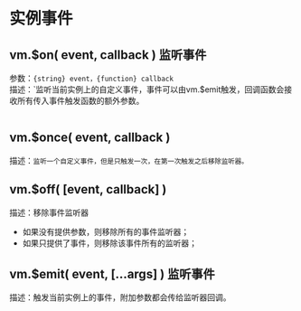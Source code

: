 # 实例事件

## vm.$on( event, callback )  监听事件
参数：`{string} event，{function} callback`<br>
描述：`监听当前实例上的自定义事件，事件可以由vm.$emit触发，回调函数会接收所有传入事件触发函数的额外参数。

```javascript

```


## vm.$once( event, callback )
描述：`监听一个自定义事件，但是只触发一次，在第一次触发之后移除监听器。`



## vm.$off( [event, callback] )
描述：移除事件监听器

- 如果没有提供参数，则移除所有的事件监听器；
- 如果只提供了事件，则移除该事件所有的监听器；


## vm.$emit( event, […args] )  监听事件
描述：触发当前实例上的事件，附加参数都会传给监听器回调。
